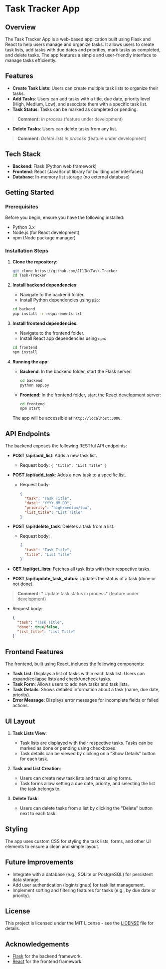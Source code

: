 # Task Tracker App

## Overview
The Task Tracker App is a web-based application built using Flask and React to help users manage and organize tasks. It allows users to create task lists, add tasks with due dates and priorities, mark tasks as completed, and delete tasks. The app features a simple and user-friendly interface to manage tasks efficiently.

## Features
- **Create Task Lists**: Users can create multiple task lists to organize their tasks.
- **Add Tasks**: Users can add tasks with a title, due date, priority level (High, Medium, Low), and associate them with a specific task list.
- **Task Status**: Tasks can be marked as completed or pending. 

> **Comment:** *In process* (feature under development)

- **Delete Tasks**: Users can delete tasks from any list.

> **Comment:** *Delete lists in process* (feature under development)

## Tech Stack
- **Backend**: Flask (Python web framework)
- **Frontend**: React (JavaScript library for building user interfaces)
- **Database**: In-memory list storage (no external database)

## Getting Started

### Prerequisites
Before you begin, ensure you have the following installed:
- Python 3.x
- Node.js (for React development)
- npm (Node package manager)

### Installation Steps

1. **Clone the repository**:
   ```bash
   git clone https://github.com/JI1IN/Task-Tracker
   cd Task-Tracker
   ```

2. **Install backend dependencies**:
   - Navigate to the backend folder.
   - Install Python dependencies using `pip`:
   ```bash
   cd backend
   pip install -r requirements.txt
   ```

3. **Install frontend dependencies**:
   - Navigate to the frontend folder.
   - Install React app dependencies using `npm`:
   ```bash
   cd frontend
   npm install
   ```

4. **Running the app**:
   - **Backend**:
     In the backend folder, start the Flask server:
     ```bash
     cd backend
     python app.py
     ```

   - **Frontend**:
     In the frontend folder, start the React development server:
     ```bash
     cd frontend
     npm start
     ```

   The app will be accessible at `http://localhost:3000`.

## API Endpoints

The backend exposes the following RESTful API endpoints:

- **POST /api/add_list**: Adds a new task list.
  - Request body: `{ "title": "List Title" }`
  
- **POST /api/add_task**: Adds a new task to a specific list.
  - Request body: 
    ```json
    {
      "task": "Task Title",
      "date": "YYYY.MM.DD",
      "priority": "high/medium/low",
      "list_title": "List Title"
    }
    ```
  
- **POST /api/delete_task**: Deletes a task from a list.
  - Request body: 
    ```json
    {
      "task": "Task Title",
      "title": "List Title"
    }
    ```

- **GET /api/get_lists**: Fetches all task lists with their respective tasks.

- **POST /api/update_task_status**: Updates the status of a task (done or not done). 

> **Comment:** * Update task status in process* (feature under development)

  - Request body:
    ```json
    {
      "task": "Task Title",
      "done": true/false,
      "list_title": "List Title"
    }
    ```

## Frontend Features

The frontend, built using React, includes the following components:
- **Task List**: Displays a list of tasks within each task list. Users can expand/collapse lists and check/uncheck tasks.
- **Task Form**: Allows users to add new tasks and task lists.
- **Task Details**: Shows detailed information about a task (name, due date, priority).
- **Error Message**: Displays error messages for incomplete fields or failed actions.

## UI Layout

1. **Task Lists View**: 
   - Task lists are displayed with their respective tasks. Tasks can be marked as done or pending using checkboxes.
   - Task details can be viewed by clicking on a "Show Details" button for each task.

2. **Task and List Creation**:
   - Users can create new task lists and tasks using forms.
   - Task forms allow setting a due date, priority, and selecting the list the task belongs to.

3. **Delete Task**:
   - Users can delete tasks from a list by clicking the "Delete" button next to each task.

## Styling

The app uses custom CSS for styling the task lists, forms, and other UI elements to ensure a clean and simple layout. 

## Future Improvements
- Integrate with a database (e.g., SQLite or PostgreSQL) for persistent data storage.
- Add user authentication (login/signup) for task list management.
- Implement sorting and filtering features for tasks (e.g., by due date or priority).

## License

This project is licensed under the MIT License - see the [LICENSE](LICENSE) file for details.

## Acknowledgements
- [Flask](https://flask.palletsprojects.com/) for the backend framework.
- [React](https://reactjs.org/) for the frontend framework.
